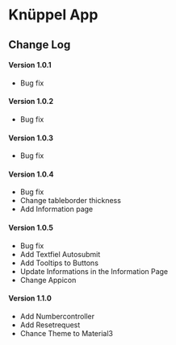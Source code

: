 # Knüppel App

## Change Log

#### Version 1.0.1
- Bug fix

#### Version 1.0.2
- Bug fix

#### Version 1.0.3
- Bug fix

#### Version 1.0.4
- Bug fix
- Change tableborder thickness
- Add Information page

#### Version 1.0.5
- Bug fix
- Add Textfiel Autosubmit
- Add Tooltips to Buttons
- Update Informations in the Information Page
- Change Appicon

#### Version 1.1.0
- Add Numbercontroller
- Add Resetrequest
- Chance Theme to Material3
